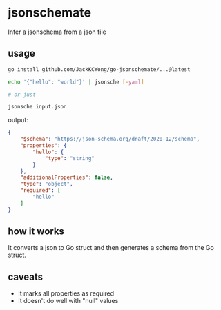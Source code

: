 # jsonschemate

Infer a jsonschema from a json file


## usage

```bash
go install github.com/JackKCWong/go-jsonschemate/...@latest

echo '{"hello": "world"}' | jsonsche [-yaml]

# or just

jsonsche input.json
```

output:

```json
{
    "$schema": "https://json-schema.org/draft/2020-12/schema",
    "properties": {
        "hello": {
            "type": "string"
        }
    },
    "additionalProperties": false,
    "type": "object",
    "required": [
        "hello"
    ]
}
```


## how it works

It converts a json to Go struct and then generates a schema from the Go struct.

## caveats

* It marks all properties as required
* It doesn't do well with "null" values
